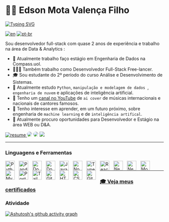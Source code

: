# 🧙🏻 Edson Mota Valença Filho
[![Typing SVG](https://readme-typing-svg.herokuapp.com/?color=0F766E&size=35&center=true&vCenter=true&width=1000&lines=Olá,+Meu+nome+é+Edson+Valença;Faço+estágio+em+engenharia+de+Dados+na+Compass.uol;Eu+sou+um+Desenvolvedor+Full-Stack;Sou+Graduando+em+Análise+e+Desenvolvimento+de+Sistema;Tenho+interesse+em+Data+Science;Seja+bem-vindo!+:%29)](https://git.io/typing-svg)
  
[![en](https://img.shields.io/badge/lang-en-red.svg)](https://github.com/emvalencaf/emvalencaf/blob/main/README.md)
[![pt-br](https://img.shields.io/badge/lang-pt--br-green.svg)](https://github.com/emvalencaf/emvalencaf/blob/main/README.pt-br.md)

Sou desenvolvedor full-stack com quase 2 anos de experiência e trabalho na área de Data & Analytics :
- 💼 Atualmente trabalho faço estágio em Engenharia de Dados na Compass.uol.
- 🧑🏻‍💻 Também trabalho como Desenvolvedor Full-Stack Free-lancer.
- 🎓 Sou estudante do 2º período do curso Análise e Desenvolvimento de Sistemas.
- 🌱 Atualmente estudo `Python`, `manipulação e modelagem de dados `, `engenharia de nuvem` e aplicações de inteligência artificial.
- 🎵 Tenho um [canal no YouTube](https://www.youtube.com/channel/UCcF9upGWU7ZSF1FvrRs6oMA) de `ai cover` de músicas internacionais e nacionais de cantores famosos.
- 🔎 Tenho interesse em aprender, em um futuro próximo, sobre engenharia de ``machine learning`` e de ``inteligência artifical``.  
- 🚀 Atualmente procuro oportunidades para Desenvolvedor e Estágio na área WEB ou D&A.

<p align="left">
  <a href="https://github.com/emvalencaf/emvalencaf/blob/main/curriculo-emvalencaf-pt.pdf" download>
    <img alt="resume" title="meu currículo" src="https://custom-icon-badges.demolab.com/badge/-Resume-F25278?style=for-the-badge&logo=download&logoColor=white)"/>
  </a>
  <a href="https://www.linkedin.com/in/emvalencaf/" target="_blank"><img src="https://img.shields.io/badge/-LinkedIn-%230077B5?style=for-the-badge&logo=linkedin&logoColor=white" style="border-radius: 30px" target="_blank"></a>
      <a href="https://emvalenca.vercel.app/pt" target="_blank"><img src="https://img.shields.io/badge/-Portfolio-%042F2E?style=for-the-badge&logo=homeassistant&logoColor=white" style="border-radius: 30px" target="_blank"></a>
<a href = "mailto:edsonmvf@gmail.com"> <img src="https://img.shields.io/badge/-Gmail-%23333?style=for-the-badge&logo=gmail&logoColor=white" target="_blank"></a>
</p>

---
### Linguagens e Ferramentas

<img align="left" alt="Python" width="30px" style="padding-right:10px;" src="https://cdn.jsdelivr.net/gh/devicons/devicon/icons/python/python-original.svg" />
<img align="left" alt="Pandas" width="30px" style="padding-right:10px;" src="https://cdn.jsdelivr.net/gh/devicons/devicon/icons/pandas/pandas-original.svg" />
<img align="left" alt="Docker" width="30px" style="padding-right:10px;" src="https://cdn.jsdelivr.net/gh/devicons/devicon/icons/docker/docker-original.svg" />
<img align="left" alt="Docker" width="30px" style="padding-right:10px;" src="https://cdn.jsdelivr.net/gh/devicons/devicon/icons/linux/linux-original.svg" />
<img align="left" alt="JavaScript" width="30px" style="padding-right:10px;" src="https://cdn.jsdelivr.net/gh/devicons/devicon/icons/javascript/javascript-plain.svg" />
<img align="left" alt="NodeJS" width="30px" style="padding-right:10px;" src="https://cdn.jsdelivr.net/gh/devicons/devicon/icons/nodejs/nodejs-original.svg" />
<img align="left" alt="TypeScript" width="30px" style="padding-right:10px;" src="https://cdn.jsdelivr.net/gh/devicons/devicon/icons/typescript/typescript-plain.svg" />
<img align="left" alt="ReactJS" width="30px" style="padding-right:10px;" src="https://cdn.jsdelivr.net/gh/devicons/devicon/icons/react/react-original.svg" />
<img align="left" alt="NextJS" width="30px" style="padding-right:10px;" src="https://cdn.jsdelivr.net/gh/devicons/devicon/icons/nextjs/nextjs-original.svg" />
<img align="left" alt="NestJS" width="30px" style="padding-right:10px;" src="https://cdn.jsdelivr.net/gh/devicons/devicon/icons/nestjs/nestjs-plain.svg" />
<img align="left" alt="MongoDB" width="30px" style="padding-right:10px;" src="https://cdn.jsdelivr.net/gh/devicons/devicon/icons/mongodb/mongodb-original.svg" />
<img align="left" alt="MySQL" width="30px" style="padding-right:10px;" src="https://cdn.jsdelivr.net/gh/devicons/devicon/icons/mysql/mysql-original.svg" />
<img align="left" alt="PostgreSQL" width="30px" style="padding-right:10px;" src="https://cdn.jsdelivr.net/gh/devicons/devicon/icons/postgresql/postgresql-original.svg" />
<img align="left" alt="Tailwindcss" width="30px" style="padding-right:10px;" src="https://cdn.jsdelivr.net/gh/devicons/devicon/icons/tailwindcss/tailwindcss-plain.svg" />
<img align="left" alt="Git" width="30px" style="padding-right:10px;" src="https://cdn.jsdelivr.net/gh/devicons/devicon/icons/git/git-original.svg" />
<img align="left" alt="HTML" width="30px" style="padding-right:10px;" src="https://cdn.jsdelivr.net/gh/devicons/devicon/icons/html5/html5-plain.svg" />
<img align="left" alt="CSS" width="30px" style="padding-right:10px;" src="https://cdn.jsdelivr.net/gh/devicons/devicon/icons/css3/css3-plain.svg" />
<img align="left" alt="GitHub" width="30px" style="padding-right:10px;" src="https://cdn.jsdelivr.net/gh/devicons/devicon/icons/github/github-original.svg" />
<br />

---
### [🎓 Veja meus certificados](/certificates/README.pt-br.md)

### Atividade

[![Ashutosh's github activity graph](https://github-readme-activity-graph.vercel.app/graph?username=emvalencaf&bg_color=ffffff&color=042F2E&line=0F766E&point=5EEAD4&area=true&hide_border=true)](https://github.com/ashutosh00710/github-readme-activity-graph)
